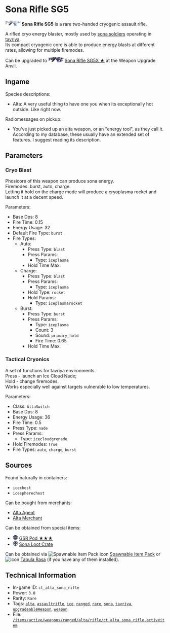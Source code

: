 # Sona Rifle SG5

<img src="https://raw.githubusercontent.com/Ceterai/Enternia/main/items/active/weapons/ranged/alta/rifle/ct_alta_sona_rifle.png" alt="Sona Rifle SG5 icon" loading="lazy" width="auto" height="16px"/> **Sona Rifle SG5** is a rare two-handed cryogenic assault rifle.

A rifled cryo energy blaster, mostly used by [sona soldiers](https://ceterai.github.io/MyEnternia/Wiki/SonaSoldier) operating in [tavriya](https://ceterai.github.io/MyEnternia/Wiki/Tags/Tavriya).  
Its compact cryogenic core is able to produce energy blasts at different rates, allowing for multiple firemodes.

Can be upgraded to <img src="https://raw.githubusercontent.com/Ceterai/Enternia/main/items/active/weapons/ranged/alta/rifle/ct_alta_sona_rifle_2.png" alt="Sona Rifle SG5X ★ icon" loading="lazy" width="auto" height="16px"/> [Sona Rifle SG5X ★](https://ceterai.github.io/MyEnternia/Wiki/SonaRifleSG5X) at the Weapon Upgrade Anvil.

## Ingame

Species descriptions:

- Alta: A very useful thing to have one you when its exceptionally hot outside. Like right now.

Radiomessages on pickup:

- You've just picked up an alta weapon, or an "energy tool", as they call it. According to my database, these usually have an extended set of features. I suggest reading its description.

## Parameters

### Cryo Blast

Phosicore of this weapon can produce sona energy.  
Firemodes: burst, auto, charge.  
Letting it hold on the charge mode will produce a cryoplasma rocket and launch it at a decent speed.

Parameters:

- Base Dps: 8
- Fire Time: 0.15
- Energy Usage: 32
- Default Fire Type: `burst`
- Fire Types:
  - Auto:
    - Press Type: `blast`
    - Press Params:
      - Type: `iceplasma`
    - Hold Time Max:
  - Charge:
    - Press Type: `blast`
    - Press Params:
      - Type: `iceplasma`
    - Hold Type: `rocket`
    - Hold Params:
      - Type: `iceplasmarocket`
  - Burst:
    - Press Type: `burst`
    - Press Params:
      - Type: `iceplasma`
      - Count: 3
      - Sound: `primary_hold`
      - Fire Time: 0.65
    - Hold Time Max:

### Tactical Cryonics

A set of functions for tavriya environments.  
Press - launch an Ice Cloud Nade;  
Hold - change firemodes.  
Works especially well against targets vulnerable to low temperatures.

Parameters:

- Class: `AltaSwitch`
- Base Dps: 8
- Energy Usage: 36
- Fire Time: 0.5
- Press Type: `nade`
- Press Params:
  - Type: `icecloudgrenade`
- Hold Firemodes: `True`
- Fire Types:  `auto`,  `charge`,  `burst`

## Sources

Found naturally in containers:

- `icechest`
- `icespherechest`

Can be bought from merchants:

- [Alta Agent](https://ceterai.github.io/MyEnternia/Wiki/AltaAgent)
- [Alta Merchant](https://ceterai.github.io/MyEnternia/Wiki/AltaMerchant)

Can be obtained from special items:

- <img src="https://raw.githubusercontent.com/Ceterai/Enternia/main/items/active/alta/loot/other/gsr.png" alt="GSR Pod ★★★ icon" loading="lazy" width="auto" height="16px"/> [GSR Pod ★★★](https://ceterai.github.io/MyEnternia/Wiki/GSRPod)
- <img src="https://raw.githubusercontent.com/Ceterai/Enternia/main/items/active/alta/loot/biome/ct_sona_loot.png" alt="Sona Loot Crate icon" loading="lazy" width="auto" height="16px"/> [Sona Loot Crate](https://ceterai.github.io/MyEnternia/Wiki/SonaLootCrate)

Can be obtained via <img src="https://raw.githubusercontent.com/Silverfeelin/Starbound-SpawnableItemPack/master/interface/sip/iconSmall.png" alt="Spawnable Item Pack icon" width="18" height="14"/> [Spawnable Item Pack](https://steamcommunity.com/sharedfiles/filedetails/?id=733665104) or <img src="https://steamuserimages-a.akamaihd.net/ugc/263843960696222713/3EC9A7C005541F7D577EBCB8C5736B4EFC9973D6/" alt="icon" width="8" height="12"/> [Tabula Rasa](https://community.playstarbound.com/resources/the-tabula-rasa.3222/) (if you have any of them installed).

## Technical Information

- In-game ID: `ct_alta_sona_rifle`
- Power: `3.0`
- Rarity: `Rare`
- Tags: [`alta`](https://ceterai.github.io/MyEnternia/Wiki/Tags/Alta), [`assaultrifle`](https://ceterai.github.io/MyEnternia/Wiki/Tags/Assaultrifle), [`ice`](https://ceterai.github.io/MyEnternia/Wiki/Tags/Ice), [`ranged`](https://ceterai.github.io/MyEnternia/Wiki/Tags/Ranged), [`rare`](https://ceterai.github.io/MyEnternia/Wiki/Tags/Rare), [`sona`](https://ceterai.github.io/MyEnternia/Wiki/Tags/Sona), [`tavriya`](https://ceterai.github.io/MyEnternia/Wiki/Tags/Tavriya), [`upgradeableWeapon`](https://ceterai.github.io/MyEnternia/Wiki/Tags/UpgradeableWeapon), [`weapon`](https://ceterai.github.io/MyEnternia/Wiki/Tags/Weapon)
- File: [`/items/active/weapons/ranged/alta/rifle/ct_alta_sona_rifle.activeitem`](https://github.com/Ceterai/Enternia/blob/main/items/active/weapons/ranged/alta/rifle/ct_alta_sona_rifle.activeitem)
